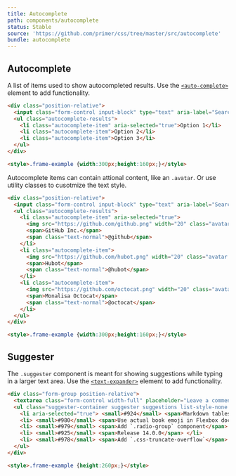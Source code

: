```yaml
---
title: Autocomplete
path: components/autocomplete
status: Stable
source: 'https://github.com/primer/css/tree/master/src/autocomplete'
bundle: autocomplete
---
```


## Autocomplete

A list of items used to show autocompleted results. Use the [`<auto-complete>`](https://github.com/github/auto-complete-element) element to add functionality.

```html live
<div class="position-relative">
  <input class="form-control input-block" type="text" aria-label="Search" placeholder="Search">
  <ul class="autocomplete-results">
    <li class="autocomplete-item" aria-selected="true">Option 1</li>
    <li class="autocomplete-item">Option 2</li>
    <li class="autocomplete-item">Option 3</li>
  </ul>
</div>

<style>.frame-example {width:300px;height:160px;}</style>
```

Autocomplete items can contain attional content, like an `.avatar`. Or use utility classes to cusotmize the text style.

```html live
<div class="position-relative">
  <input class="form-control input-block" type="text" aria-label="Search by user" placeholder="Search by user">
  <ul class="autocomplete-results">
    <li class="autocomplete-item" aria-selected="true">
      <img src="https://github.com/github.png" width="20" class="avatar mr-1" alt="">
      <span>GitHub Inc.</span>
      <span class="text-normal">@github</span>
    </li>
    <li class="autocomplete-item">
      <img src="https://github.com/hubot.png" width="20" class="avatar mr-1" alt="">
      <span>Hubot</span>
      <span class="text-normal">@hubot</span>
    </li>
    <li class="autocomplete-item">
      <img src="https://github.com/octocat.png" width="20" class="avatar mr-1" alt="">
      <span>Monalisa Octocat</span>
      <span class="text-normal">@octocat</span>
    </li>
  </ul>
</div>

<style>.frame-example {width:300px;height:160px;}</style>
```

## Suggester

The `.suggester` component is meant for showing suggestions while typing in a larger text area. Use the [`<text-expander>`](https://github.com/github/text-expander-element) element to add functionality.

```html live
<div class="form-group position-relative">
  <textarea class="form-control width-full" placeholder="Leave a comment" aria-label="Comment body">#</textarea>
  <ul class="suggester-container suggester suggestions list-style-none position-absolute" role="listbox" style="top: 4px; left: 18px;">
    <li aria-selected="true"> <small>#924</small> <span>Markdown tables are inaccessible</span> </li>
    <li> <small>#980</small> <span>Use actual book emoji in Flexbox docs</span> </li>
    <li> <small>#979</small> <span>Add `.radio-group` component</span> </li>
    <li> <small>#925</small> <span>Release 14.0.0</span> </li>
    <li> <small>#978</small> <span>Add `.css-truncate-overflow`</span> </li>
  </ul>
</div>

<style>.frame-example {height:260px;}</style>
```
